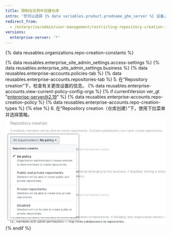 ```yaml
---
title: 限制在实例中创建仓库
intro: '您可以选择 {% data variables.product.prodname_ghe_server %} 设备上的组织成员是否可以创建仓库，以及这些成员可以创建哪种仓库。'
redirect_from:
  - /enterprise/admin/user-management/restricting-repository-creation-in-your-instance
versions:
  enterprise-server: '*'
---
```


{% data reusables.organizations.repo-creation-constants %}

{% data reusables.enterprise_site_admin_settings.access-settings %}
{% data reusables.enterprise_site_admin_settings.business %}
{% data reusables.enterprise-accounts.policies-tab %}
{% data reusables.enterprise-accounts.repositories-tab %}
5. 在“Repository creation”下，检查有关更改设置的信息。 {% data reusables.enterprise-accounts.view-current-policy-config-orgs %}
{% if currentVersion ver_gt "enterprise-server@2.19" %}
{% data reusables.enterprise-accounts.repo-creation-policy %}
{% data reusables.enterprise-accounts.repo-creation-types %}
{% else %}
6. 在“Repository creation（仓库创建）”下，使用下拉菜单并选择策略。 ![包含仓库创建策略的下拉菜单](/assets/images/enterprise/site-admin-settings/repository-creation-drop-down.png)
{% endif %}
